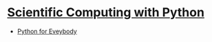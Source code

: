 # [Scientific Computing with Python](https://www.freecodecamp.org/learn/scientific-computing-with-python/)

- [Python for Eveybody]()

